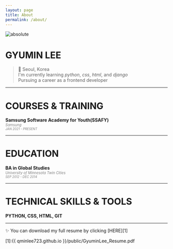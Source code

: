 ```yaml
---
layout: page
title: About
permalink: /about/
---
```


<img data-action="zoom" src='{{ "/public/95226714.jpg" | relative_url }}' alt='absolute'>

**GYUMIN LEE**
===
> :round_pushpin: Seoul, Korea <br>
> I'm currently learning *python*, *css*, *html*, and *django* <br>
> Pursuing a career as a frontend developer <br>

<hr>

# COURSES & TRAINING
<span style="font-size:1em;">**Samsung Software Academy for Youth(SSAFY)**</span><br>
<span style="font-size:0.8em; color:grey">*Samsung*</span><br>
<span style="font-size:0.7em; color:grey">*JAN 2021 - PRESENT*</span>

<hr>

# EDUCATION
<span style="font-size:1em;">**BA in Global Studies**</span><br>
<span style="font-size:0.8em; color:grey">*University of Minnesota Twin Cities*</span><br>
<span style="font-size:0.7em; color:grey">*SEP 2012 - DEC 2014*</span>
<br>

<hr>

# TECHNICAL SKILLS & TOOLS
<span style="font-size:1em;">**PYTHON, CSS, HTML, GIT**</span><br>

<hr>



:sparkles: You can download my full resume by clicking [HERE][1]

[1]:{{ qminlee723.github.io }}/public/GyuminLee_Resume.pdf

<br>